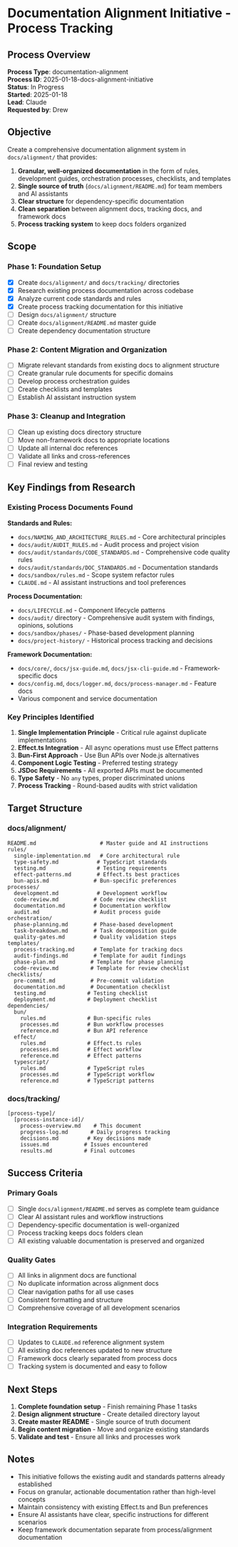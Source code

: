 # Documentation Alignment Initiative - Process Tracking

## Process Overview

**Process Type**: documentation-alignment  
**Process ID**: 2025-01-18-docs-alignment-initiative  
**Status**: In Progress  
**Started**: 2025-01-18  
**Lead**: Claude  
**Requested by**: Drew  

## Objective

Create a comprehensive documentation alignment system in `docs/alignment/` that provides:

1. **Granular, well-organized documentation** in the form of rules, development guides, orchestration processes, checklists, and templates
2. **Single source of truth** (`docs/alignment/README.md`) for team members and AI assistants
3. **Clear structure** for dependency-specific documentation
4. **Clean separation** between alignment docs, tracking docs, and framework docs
5. **Process tracking system** to keep docs folders organized

## Scope

### Phase 1: Foundation Setup
- [x] Create `docs/alignment/` and `docs/tracking/` directories
- [x] Research existing process documentation across codebase
- [x] Analyze current code standards and rules 
- [x] Create process tracking documentation for this initiative
- [ ] Design `docs/alignment/` structure
- [ ] Create `docs/alignment/README.md` master guide
- [ ] Create dependency documentation structure

### Phase 2: Content Migration and Organization
- [ ] Migrate relevant standards from existing docs to alignment structure
- [ ] Create granular rule documents for specific domains
- [ ] Develop process orchestration guides  
- [ ] Create checklists and templates
- [ ] Establish AI assistant instruction system

### Phase 3: Cleanup and Integration
- [ ] Clean up existing docs directory structure
- [ ] Move non-framework docs to appropriate locations
- [ ] Update all internal doc references
- [ ] Validate all links and cross-references
- [ ] Final review and testing

## Key Findings from Research

### Existing Process Documents Found

**Standards and Rules:**
- `docs/NAMING_AND_ARCHITECTURE_RULES.md` - Core architectural principles
- `docs/audit/AUDIT_RULES.md` - Audit process and project vision
- `docs/audit/standards/CODE_STANDARDS.md` - Comprehensive code quality rules
- `docs/audit/standards/DOC_STANDARDS.md` - Documentation standards
- `docs/sandbox/rules.md` - Scope system refactor rules
- `CLAUDE.md` - AI assistant instructions and tool preferences

**Process Documentation:**
- `docs/LIFECYCLE.md` - Component lifecycle patterns  
- `docs/audit/` directory - Comprehensive audit system with findings, opinions, solutions
- `docs/sandbox/phases/` - Phase-based development planning
- `docs/project-history/` - Historical process tracking and decisions

**Framework Documentation:**
- `docs/core/`, `docs/jsx-guide.md`, `docs/jsx-cli-guide.md` - Framework-specific docs
- `docs/config.md`, `docs/logger.md`, `docs/process-manager.md` - Feature docs
- Various component and service documentation

### Key Principles Identified

1. **Single Implementation Principle** - Critical rule against duplicate implementations
2. **Effect.ts Integration** - All async operations must use Effect patterns  
3. **Bun-First Approach** - Use Bun APIs over Node.js alternatives
4. **Component Logic Testing** - Preferred testing strategy
5. **JSDoc Requirements** - All exported APIs must be documented
6. **Type Safety** - No `any` types, proper discriminated unions
7. **Process Tracking** - Round-based audits with strict validation

## Target Structure

### docs/alignment/
```
README.md                    # Master guide and AI instructions
rules/
  single-implementation.md   # Core architectural rule
  type-safety.md            # TypeScript standards
  testing.md                # Testing requirements
  effect-patterns.md        # Effect.ts best practices
  bun-apis.md              # Bun-specific preferences
processes/
  development.md            # Development workflow
  code-review.md           # Code review checklist
  documentation.md         # Documentation workflow
  audit.md                 # Audit process guide
orchestration/
  phase-planning.md        # Phase-based development
  task-breakdown.md        # Task decomposition guide
  quality-gates.md         # Quality validation steps
templates/
  process-tracking.md      # Template for tracking docs
  audit-findings.md        # Template for audit findings
  phase-plan.md           # Template for phase planning
  code-review.md          # Template for review checklist
checklists/
  pre-commit.md           # Pre-commit validation
  documentation.md        # Documentation checklist
  testing.md             # Testing checklist
  deployment.md          # Deployment checklist
dependencies/
  bun/
    rules.md             # Bun-specific rules
    processes.md         # Bun workflow processes
    reference.md         # Bun API reference
  effect/
    rules.md             # Effect.ts rules
    processes.md         # Effect workflow
    reference.md         # Effect patterns
  typescript/
    rules.md             # TypeScript rules
    processes.md         # TypeScript workflow
    reference.md         # TypeScript patterns
```

### docs/tracking/
```
[process-type]/
  [process-instance-id]/
    process-overview.md    # This document
    progress-log.md       # Daily progress tracking
    decisions.md         # Key decisions made
    issues.md           # Issues encountered
    results.md          # Final outcomes
```

## Success Criteria

### Primary Goals
- [ ] Single `docs/alignment/README.md` serves as complete team guidance
- [ ] Clear AI assistant rules and workflow instructions  
- [ ] Dependency-specific documentation is well-organized
- [ ] Process tracking keeps docs folders clean
- [ ] All existing valuable documentation is preserved and organized

### Quality Gates
- [ ] All links in alignment docs are functional
- [ ] No duplicate information across alignment docs
- [ ] Clear navigation paths for all use cases
- [ ] Consistent formatting and structure
- [ ] Comprehensive coverage of all development scenarios

### Integration Requirements
- [ ] Updates to `CLAUDE.md` reference alignment system
- [ ] All existing doc references updated to new structure
- [ ] Framework docs clearly separated from process docs
- [ ] Tracking system is documented and easy to follow

## Next Steps

1. **Complete foundation setup** - Finish remaining Phase 1 tasks
2. **Design alignment structure** - Create detailed directory layout
3. **Create master README** - Single source of truth document
4. **Begin content migration** - Move and organize existing standards
5. **Validate and test** - Ensure all links and processes work

## Notes

- This initiative follows the existing audit and standards patterns already established
- Focus on granular, actionable documentation rather than high-level concepts
- Maintain consistency with existing Effect.ts and Bun preferences
- Ensure AI assistants have clear, specific instructions for different scenarios
- Keep framework documentation separate from process/alignment documentation
